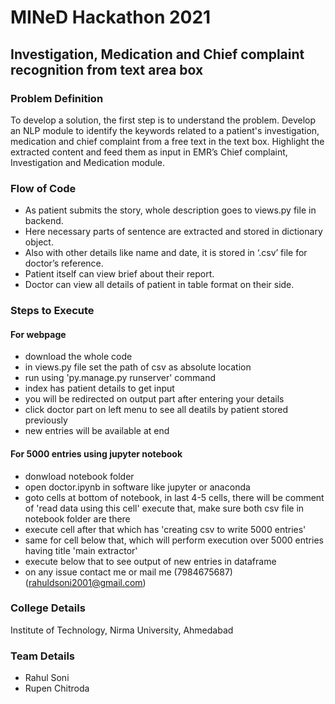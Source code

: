 # MINeD Hackathon 2021

## Investigation, Medication and Chief complaint recognition from text area box

### Problem Definition
To develop a solution, the first step is to understand the problem. Develop an NLP module to identify the keywords related to a patient's investigation, medication and chief complaint from a free text in the text box. Highlight the extracted content and feed them as input in EMR’s Chief complaint, Investigation and Medication module.

### Flow of Code
- As patient submits the story, whole description goes to views.py file in backend.
- Here necessary parts of sentence are extracted and stored in dictionary object.
- Also with other details like name and date, it is stored in ‘.csv’ file for doctor’s reference.
- Patient itself can view brief about their report.
- Doctor can view all details of patient in table format on their side.

### Steps to Execute
#### For webpage
- download the whole code
- in views.py file set the path of csv as absolute location
- run using 'py.manage.py runserver' command
- index has patient details to get input
- you will be redirected on output part after entering your details
- click doctor part on left menu to see all deatils by patient stored previously
- new entries will be available at end
#### For 5000 entries using jupyter notebook
- donwload notebook folder
- open doctor.ipynb in software like jupyter or anaconda
- goto cells at bottom of notebook, in last 4-5 cells, there will be comment of 'read data using this cell' execute that, make sure both csv file in notebook folder are there
- execute cell after that which has 'creating csv to write 5000 entries'
- same for cell below that, which will perform execution over 5000 entries  having title 'main extractor'
- execute below that to see output of new entries in dataframe
- on any issue contact me or mail me (7984675687) (rahuldsoni2001@gmail.com)
### College Details
Institute of Technology, Nirma University, Ahmedabad 

### Team Details
- Rahul Soni
- Rupen Chitroda
